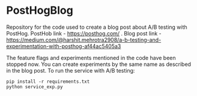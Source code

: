 # PostHogBlog
Repository for the code used to create a blog post about A/B testing with PostHog. PostHob link - https://posthog.com/ . Blog post link - https://medium.com/@harshit.mehrotra2908/a-b-testing-and-experimentation-with-posthog-af44ac5405a3 

The feature flags and experiments mentioned in the code have been stopped now. You can create experiments by the same name as described in the blog post. To run the service with A/B testing:

```
pip install -r requirements.txt
python service_exp.py
```
